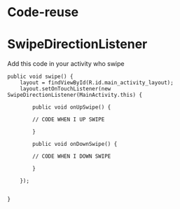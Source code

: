 # Code-reuse

# SwipeDirectionListener
Add this code in your activity who swipe

    public void swipe() {
        layout = findViewById(R.id.main_activity_layout);
        layout.setOnTouchListener(new SwipeDirectionListener(MainActivity.this) {

            public void onUpSwipe() {
              
			// CODE WHEN I UP SWIPE
			   
            }

            public void onDownSwipe() {

			// CODE WHEN I DOWN SWIPE
			
            }

        });


    }
